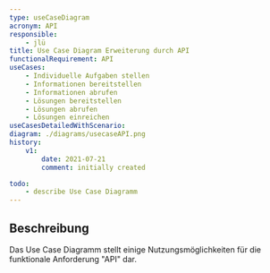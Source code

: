```yaml
---
type: useCaseDiagram
acronym: API
responsible: 
    - jlü
title: Use Case Diagram Erweiterung durch API 
functionalRequirement: API
useCases:
    - Individuelle Aufgaben stellen
    - Informationen bereitstellen
    - Informationen abrufen
    - Lösungen bereitstellen
    - Lösungen abrufen
    - Lösungen einreichen
useCasesDetailedWithScenario:
diagram: ./diagrams/usecaseAPI.png
history:
    v1:
        date: 2021-07-21
        comment: initially created

todo:
    - describe Use Case Diagramm
---
```


## Beschreibung

Das Use Case Diagramm stellt einige Nutzungsmöglichkeiten für die funktionale Anforderung "API" dar.



